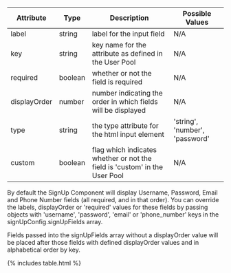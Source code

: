 | Attribute    | Type    | Description                                                                | Possible Values                |
|--------------|---------|----------------------------------------------------------------------------|--------------------------------|
| label        | string  | label for the input field                                                  | N/A                            |
| key          | string  | key name for the attribute as defined in the User Pool                     | N/A                            |
| required     | boolean | whether or not the field is required                                       | N/A                            |
| displayOrder | number  | number indicating the order in which fields will be displayed              | N/A                            |
| type         | string  | the type attribute for the html input element                              | 'string', 'number', 'password' |
| custom       | boolean | flag which indicates whether or not the field is 'custom' in the User Pool | N/A                            |


By default the SignUp Component will display Username, Password, Email and Phone Number fields (all required, and in that order).  You can override the labels, displayOrder or 'required' values for these fields by passing objects with 'username', 'password', 'email' or 'phone_number' keys in the signUpConfig.signUpFields array.

Fields passed into the signUpFields array without a displayOrder value will be placed after those fields with defined displayOrder values and in alphabetical order by key.

{% includes table.html %}